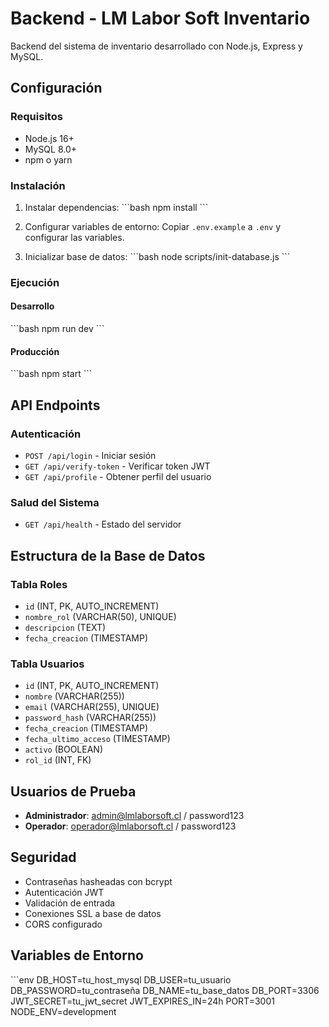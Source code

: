 # Backend - LM Labor Soft Inventario

Backend del sistema de inventario desarrollado con Node.js, Express y MySQL.

## Configuración

### Requisitos
- Node.js 16+
- MySQL 8.0+
- npm o yarn

### Instalación

1. Instalar dependencias:
\`\`\`bash
npm install
\`\`\`

2. Configurar variables de entorno:
Copiar `.env.example` a `.env` y configurar las variables.

3. Inicializar base de datos:
\`\`\`bash
node scripts/init-database.js
\`\`\`

### Ejecución

#### Desarrollo
\`\`\`bash
npm run dev
\`\`\`

#### Producción
\`\`\`bash
npm start
\`\`\`

## API Endpoints

### Autenticación
- `POST /api/login` - Iniciar sesión
- `GET /api/verify-token` - Verificar token JWT
- `GET /api/profile` - Obtener perfil del usuario

### Salud del Sistema
- `GET /api/health` - Estado del servidor

## Estructura de la Base de Datos

### Tabla Roles
- `id` (INT, PK, AUTO_INCREMENT)
- `nombre_rol` (VARCHAR(50), UNIQUE)
- `descripcion` (TEXT)
- `fecha_creacion` (TIMESTAMP)

### Tabla Usuarios
- `id` (INT, PK, AUTO_INCREMENT)
- `nombre` (VARCHAR(255))
- `email` (VARCHAR(255), UNIQUE)
- `password_hash` (VARCHAR(255))
- `fecha_creacion` (TIMESTAMP)
- `fecha_ultimo_acceso` (TIMESTAMP)
- `activo` (BOOLEAN)
- `rol_id` (INT, FK)

## Usuarios de Prueba

- **Administrador**: admin@lmlaborsoft.cl / password123
- **Operador**: operador@lmlaborsoft.cl / password123

## Seguridad

- Contraseñas hasheadas con bcrypt
- Autenticación JWT
- Validación de entrada
- Conexiones SSL a base de datos
- CORS configurado

## Variables de Entorno

\`\`\`env
DB_HOST=tu_host_mysql
DB_USER=tu_usuario
DB_PASSWORD=tu_contraseña
DB_NAME=tu_base_datos
DB_PORT=3306
JWT_SECRET=tu_jwt_secret
JWT_EXPIRES_IN=24h
PORT=3001
NODE_ENV=development
